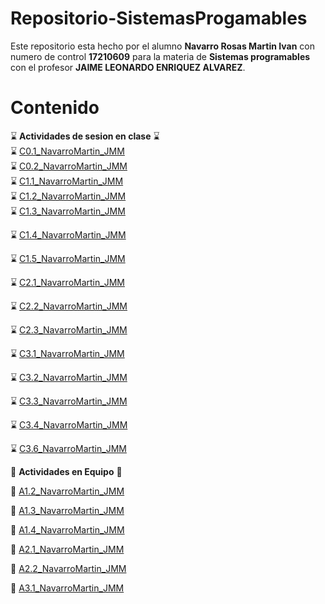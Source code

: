 # Repositorio-SistemasProgamables
Este repositorio esta hecho por el alumno **Navarro Rosas Martin Ivan** con numero de control **17210609** para la materia de **Sistemas programables** con el profesor **JAIME LEONARDO ENRIQUEZ ALVAREZ**.

# Contenido 
:hourglass: **Actividades de sesion en clase** :hourglass:  
:hourglass: [C0.1_NavarroMartin_JMM](https://github.com/MartinNavarro17/REPOSITORIO-SISTEMAS-PROGRAMABLES/blob/master/blog/C0.1_NavarroMartin_JMM.md)  
:hourglass: [C0.2_NavarroMartin_JMM](https://github.com/MartinNavarro17/REPOSITORIO-SISTEMAS-PROGRAMABLES/blob/master/blog/C0.2_NavarroMartin_JMM.md)  
:hourglass: [C1.1_NavarroMartin_JMM](https://github.com/MartinNavarro17/REPOSITORIO-SISTEMAS-PROGRAMABLES/blob/master/blog/C1.1_MartinNavarro_JMM.md)  
:hourglass: [C1.2_NavarroMartin_JMM](https://github.com/MartinNavarro17/REPOSITORIO-SISTEMAS-PROGRAMABLES/blob/master/blog/C1.2_NavarroMartin_JMM.md)  
:hourglass: [C1.3_NavarroMartin_JMM](https://github.com/MartinNavarro17/REPOSITORIO-SISTEMAS-PROGRAMABLES/blob/master/blog/C1.3_NavarroMartin_JMM.md) 

:hourglass: [C1.4_NavarroMartin_JMM](https://github.com/MartinNavarro17/REPOSITORIO-SISTEMAS-PROGRAMABLES/blob/master/blog/C1.4_NavarroMartin_JMM.md)

:hourglass: [C1.5_NavarroMartin_JMM](https://github.com/MartinNavarro17/REPOSITORIO-SISTEMAS-PROGRAMABLES/blob/master/blog/C1.5_NavarroMartin_JMM.md) 

:hourglass: [C2.1_NavarroMartin_JMM](https://github.com/MartinNavarro17/REPOSITORIO-SISTEMAS-PROGRAMABLES/blob/master/blog/C2.1_NavarroMartin_JMM.md) 

:hourglass: [C2.2_NavarroMartin_JMM](https://github.com/MartinNavarro17/REPOSITORIO-SISTEMAS-PROGRAMABLES/blob/master/blog/C2.2_NavarroMartin_JMM.md) 

:hourglass: [C2.3_NavarroMartin_JMM](https://github.com/MartinNavarro17/REPOSITORIO-SISTEMAS-PROGRAMABLES/blob/master/blog/C2.3_NavarroMartin_JMM.md)

:hourglass: [C3.1_NavarroMartin_JMM](https://github.com/MartinNavarro17/REPOSITORIO-SISTEMAS-PROGRAMABLES/blob/master/blog/C3.1_MartinNavarro_JMM.md) 

:hourglass: [C3.2_NavarroMartin_JMM](https://github.com/MartinNavarro17/REPOSITORIO-SISTEMAS-PROGRAMABLES/blob/master/blog/C3.2_NavarroMartin_JMM.md)

:hourglass: [C3.3_NavarroMartin_JMM](https://github.com/MartinNavarro17/REPOSITORIO-SISTEMAS-PROGRAMABLES/blob/master/blog/C3.3_NavarroMartin_JMM.md)

:hourglass: [C3.4_NavarroMartin_JMM](https://github.com/MartinNavarro17/REPOSITORIO-SISTEMAS-PROGRAMABLES/blob/master/blog/C3.4_NavarroMartin_JMM.md)

:hourglass: [C3.6_NavarroMartin_JMM](https://github.com/MartinNavarro17/REPOSITORIO-SISTEMAS-PROGRAMABLES/blob/master/blog/C3.6_NavarroMartin_JMM.md)


 
:green_book: **Actividades en Equipo**  :green_book:

:green_book: [A1.2_NavarroMartin_JMM](https://github.com/MartinNavarro17/REPOSITORIO-SISTEMAS-PROGRAMABLES/blob/master/blog/A1.2_NavarroMartin_JMM.md) 

:green_book: [A1.3_NavarroMartin_JMM](https://github.com/MartinNavarro17/REPOSITORIO-SISTEMAS-PROGRAMABLES/blob/master/blog/A1.3_NavarroMartin_JMM.md) 

:green_book: [A1.4_NavarroMartin_JMM](https://github.com/MartinNavarro17/REPOSITORIO-SISTEMAS-PROGRAMABLES/blob/master/blog/A.1.4_NavarroMartin_JMM.md)

:green_book: [A2.1_NavarroMartin_JMM](https://github.com/MartinNavarro17/REPOSITORIO-SISTEMAS-PROGRAMABLES/blob/master/blog/A2.1_NavarroRosas_JMM.md)

:green_book: [A2.2_NavarroMartin_JMM](https://github.com/MartinNavarro17/REPOSITORIO-SISTEMAS-PROGRAMABLES/blob/master/blog/A2.2_NavarroMartin_JMM.md)

:green_book: [A3.1_NavarroMartin_JMM](https://github.com/MartinNavarro17/REPOSITORIO-SISTEMAS-PROGRAMABLES/blob/master/blog/A3.1_NavarroMartin_JMM.md)